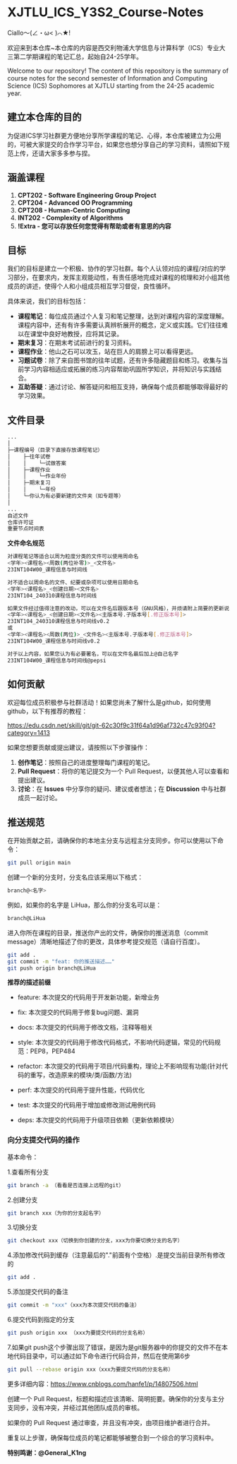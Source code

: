 # XJTLU_ICS_Y3S2_Course-Notes
Ciallo～(∠・ω< )⌒★!

欢迎来到本仓库~本仓库的内容是西交利物浦大学信息与计算科学（ICS）专业大三第二学期课程的笔记汇总，起始自24-25学年。

Welcome to our repository! The content of this repository is the summary of course notes for the second semester of Information and Computing Science (ICS) Sophomores at XJTLU starting from the 24-25 academic year.

## 建立本仓库的目的
为促进ICS学习社群更方便地分享所学课程的笔记、心得，本仓库被建立为公用的，可被大家提交的合作学习平台，如果您也想分享自己的学习资料，请照如下规范上传，还请大家多多参与捏。

## 涵盖课程

1. **CPT202 - Software Engineering Group Project**
2. **CPT204 - Advanced OO Programming**
3. **CPT208 - Human-Centric Computing**
4. **INT202 - Complexity of Algorithms**
5. **!Extra - 您可以存放任何您觉得有帮助或者有意思的内容**

## 目标

我们的目标是建立一个积极、协作的学习社群。每个人认领对应的课程/对应的学习部分，在要求内，发挥主观能动性，有责任感地完成对课程的梳理和对小组其他成员的讲述，使得个人和小组成员相互学习督促，良性循环。

具体来说，我们的目标包括：

- **课程笔记**：每位成员通过个人复习和笔记整理，达到对课程内容的深度理解。课程内容中，还有有许多需要认真辨析展开的概念，定义或实践。它们往往难以在课堂中良好地教授，应将其记录。
- **期末复习**：在期末考试前进行的复习资料。
- **课程作业**：他山之石可以攻玉，站在巨人的肩膀上可以看得更远。
- **习题试卷**：除了来自图书馆的往年试题，还有许多隐藏题目和练习。收集与当前学习内容相适应或拓展的练习内容帮助巩固所学知识，并将知识与实践结合。
- **互助答疑**：通过讨论、解答疑问和相互支持，确保每个成员都能够取得最好的学习效果。

## 文件目录

```markdown
...
│
├─课程编号（目录下直接存放课程笔记）
│    ├─往年试卷
│    │    └─试做答案
│    ├─课程作业
│    │    └─作业年份
│    ├─期末复习
│    │    └─年份
│    └─你认为有必要新建的文件夹（如专题等）
│
...
自述文件
仓库许可证
重要节点时间表
```

 **文件命名规范**
```bash
对课程笔记等适合以周为粒度分类的文件可以使用周命名
<学年><课程名><周数(两位补零)>_<文件名>
23INT104W00_课程信息与时间线

对不适合以周命名的文件、纪要或杂项可以使用日期命名
<学年><课程名>_<创建日期><文件名>
23INT104_240310课程信息与时间线

如果文件经过值得注意的改动，可以在文件名后跟版本号（GNU风格），并烦请附上简要的更新说明
<学年><课程名>_<创建日期><文件名><主版本号.子版本号[.修正版本号]>
23INT104_240310课程信息与时间线v0.2
或
<学年><课程名><周数(两位)>_<文件名><主版本号.子版本号[.修正版本号]>
23INT104W00_课程信息与时间线v0.2

对于以上内容，如果您认为有必要署名，可以在文件名最后加上@自己名字
23INT104W00_课程信息与时间线@pepsi
```

## 如何贡献

欢迎每位成员积极参与社群活动！如果您尚未了解什么是github，如何使用github，以下有推荐的教程：

https://edu.csdn.net/skill/git/git-62c30f9c31f64a1d96af732c47c93f04?category=1413

如果您想要贡献或提出建议，请按照以下步骤操作：

1. **创作笔记**：按照自己的进度整理每门课程的笔记。
2. **Pull Request**：将你的笔记提交为一个 Pull Request，以便其他人可以查看和提出建议。
3. **讨论**：在 **Issues** 中分享你的疑问、建议或者想法；在 **Discussion** 中与社群成员一起讨论。

## 推送规范

在开始贡献之前，请确保你的本地主分支与远程主分支同步。你可以使用以下命令：

```bash
git pull origin main
```

创建一个新的分支时，分支名应该采用以下格式：

```bash
branch@<名字>
```

例如，如果你的名字是 LiHua，那么你的分支名可以是：

```bash
branch@LiHua
```

进入你所在课程的目录，推送你产出的文件，确保你的推送消息（commit message）清晰地描述了你的更改，具体参考提交规范（请自行百度）。

```bash
git add .
git commit -m "feat: 你的推送描述……"
git push origin branch@LiHua
```

**推荐的描述前缀**

- feature:    本次提交的代码用于开发新功能，新增业务

- fix: 	    本次提交的代码用于修复bug问题、漏洞

- docs: 	    本次提交的代码用于修改文档，注释等相关

- style: 	    本次提交的代码用于修改代码格式，不影响代码逻辑，常见的代码规范：PEP8，PEP484

- refactor: 	本次提交的代码用于项目/代码重构，理论上不影响现有功能(针对代码的重写，改造原来的模块/类/函数/方法)

- perf: 	    本次提交的代码用于提升性能，代码优化

- test: 	    本次提交的代码用于增加或修改测试用例代码

- deps: 	    本次提交的代码用于升级项目依赖（更新依赖模块）

### 向分支提交代码的操作

基本命令：

1.查看所有分支

```bash
git branch -a （看看是否连接上远程的git）
```

2.创建分支

```bash
git branch xxx（为你的分支起名字）
```

3.切换分支

```bash
git checkout xxx（切换到你创建的分支，xxx为你要切换分支的名字）
```

4.添加修改代码到缓存（注意最后的"."前面有个空格）.是提交当前目录所有修改的

```bash
git add .
```

5.添加提交代码的备注

```bash
git commit -m "xxx"（xxx为本次提交代码的备注）
```

6.提交代码到指定的分支

```bash
git push origin xxx （xxx为要提交代码的分支名称）
```
7.如果git push这个步骤出现了错误，是因为是git服务器中的你提交的文件不在本地代码目录中，可以通过如下命令进行代码合并，然后在使用第6步

```bash
git pull --rebase origin xxx（xxx为要提交代码的分支名称）
```

更多详细内容：https://www.cnblogs.com/hanfe1/p/14807506.html

创建一个 Pull Request，标题和描述应该清晰、简明扼要。确保你的分支与主分支同步，没有冲突，并经过其他团队成员的审核。

如果你的 Pull Request 通过审查，并且没有冲突，由项目维护者进行合并。

重复以上步骤，确保每位成员的笔记都能够被整合到一个综合的学习资料中。


**特别鸣谢：@General_K1ng**

